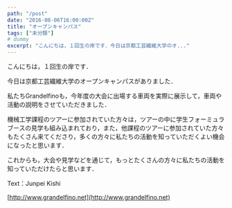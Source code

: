 ```yaml
---
path: "/post"
date: "2016-08-06T16:00:00Z"
title: "オープンキャンパス"
tags: ["未分類"]
# dummy
excerpt: "こんにちは，１回生の岸です．今日は京都工芸繊維大学のオ..."
---
```




[](06-1.jpg)

こんにちは，１回生の岸です．

今日は京都工芸繊維大学のオープンキャンパスがありました．

私たちGrandelfinoも，今年度の大会に出場する車両を実際に展示して，車両や活動の説明をさせていただきました．

機械工学課程のツアーに参加されていた方々は，ツアーの中に学生フォーミュラブースの見学も組み込まれており，また，他課程のツアーに参加されていた方々もたくさん来てくださり，多くの方々に私たちの活動を知っていただくよい機会になったと思います．

これからも，大会や見学などを通じて，もっとたくさんの方々に私たちの活動を知っていただけたらと思います．

Text：Junpei Kishi

[http://www.grandelfino.net](http://www.grandelfino.net)

